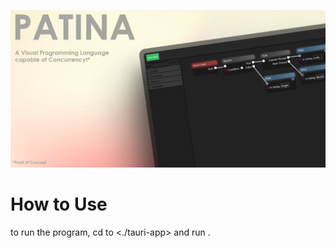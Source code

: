 ![](https://github.com/oualidaz-study/Patina/blob/main/banner.png)


# How to Use
to run the program, cd to <./tauri-app> and run <npm run dev>.
